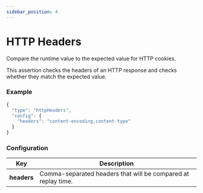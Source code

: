 ```yaml
---
sidebar_position: 4
---
```


# HTTP Headers

Compare the runtime value to the expected value for HTTP cookies.

This assertion checks the headers of an HTTP response and checks whether they match the expected value.

### Example <a href="#example" id="example"></a>

```javascript
{ 
  "type": "httpHeaders",
  "config": {
    "headers": "content-encoding,content-type"
  }
}
```

### Configuration <a href="#configuration" id="configuration"></a>

| Key         | Description                                                   |
| ----------- | ------------------------------------------------------------- |
| **headers** | Comma-separated headers that will be compared at replay time. |
